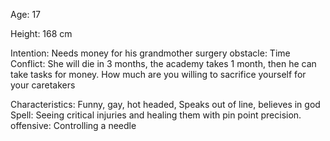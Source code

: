 Age: 17

Height: 168 cm


Intention: Needs money for his grandmother surgery
obstacle: Time
Conflict: She will die in 3 months, the academy takes 1 month, then he can take tasks for money.
How much are you willing to sacrifice yourself for your caretakers


Characteristics: Funny, gay, hot headed, Speaks out of line, believes in god
Spell: Seeing critical injuries and healing them with pin point precision.
offensive: Controlling a needle
